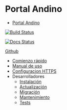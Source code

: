 # Portal Andino

<!-- START doctoc generated TOC please keep comment here to allow auto update -->
<!-- DON'T EDIT THIS SECTION, INSTEAD RE-RUN doctoc TO UPDATE -->


- [Portal Andino](#portal-andino)

<!-- END doctoc generated TOC please keep comment here to allow auto update -->

[![Build Status](https://travis-ci.org/datosgobar/portal-andino.svg?branch=master)](https://travis-ci.org/datosgobar/portal-andino)

[![Docs Status](https://readthedocs.org/projects/portal-andino/badge/?version=master)](http://portal-andino.readthedocs.io/es/master/)

[Github](https://github.com/datosgobar/portal-andino)

- [Comienzo rápido](quickstart.md)
- [Manual de uso](usage.md)
- [Configuracion HTTPS](admins/https.md)
- Desarrolladores
  - [Instalación](developers/install.md)
  - [Actualización](developers/update.md)
  - [Migración](developers/migration.md)
  - [Mantenimiento](developers/maintenance.md)
  - [Tests](developers/tests.md)

